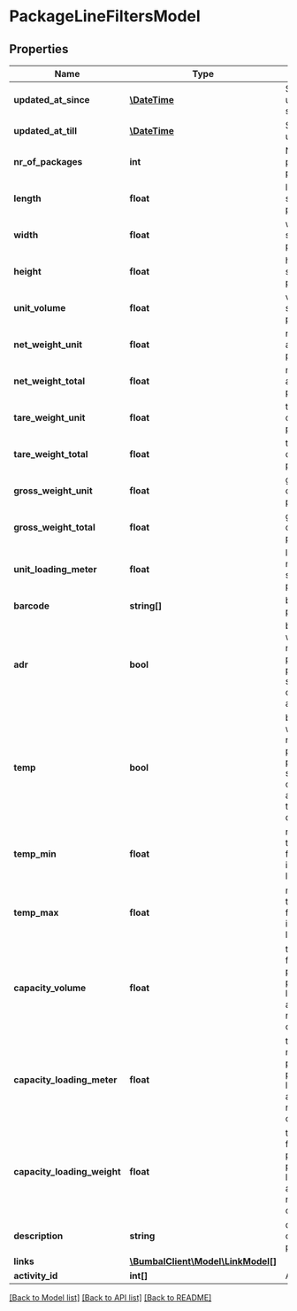 # PackageLineFiltersModel

## Properties
Name | Type | Description | Notes
------------ | ------------- | ------------- | -------------
**updated_at_since** | [**\DateTime**](\DateTime.md) | Show updated since | [optional] 
**updated_at_till** | [**\DateTime**](\DateTime.md) | Show updated till | [optional] 
**nr_of_packages** | **int** | Number of packages in package line | [optional] 
**length** | **float** | length of a single package | [optional] 
**width** | **float** | width of a single package | [optional] 
**height** | **float** | height of a single package | [optional] 
**unit_volume** | **float** | volume of a single package | [optional] 
**net_weight_unit** | **float** | net weight of a single package | [optional] 
**net_weight_total** | **float** | net weight of a all packages | [optional] 
**tare_weight_unit** | **float** | tare weight of a single package | [optional] 
**tare_weight_total** | **float** | tare weight of a all packages | [optional] 
**gross_weight_unit** | **float** | gross weight of a single package | [optional] 
**gross_weight_total** | **float** | gross weight of a all packages | [optional] 
**unit_loading_meter** | **float** | loading meter of a single package | [optional] 
**barcode** | **string[]** | barcode for packages | [optional] 
**adr** | **bool** | boolean for whether or not the packages in package line should be considered as ADR | [optional] 
**temp** | **bool** | boolean for whether or not the packages in package line should be considered as temperature dependent | [optional] 
**temp_min** | **float** | minimum temperature for packages in package line | [optional] 
**temp_max** | **float** | maximum temperature for packages in package line | [optional] 
**capacity_volume** | **float** | total volume for all packages in package line, used for any capacity related calculations | [optional] 
**capacity_loading_meter** | **float** | total loading meter for all packages in package line, used for any capacity related calculations | [optional] 
**capacity_loading_weight** | **float** | total weight for all packages in package line, used for any capacity related calculations | [optional] 
**description** | **string** | description of this package_line | [optional] 
**links** | [**\BumbalClient\Model\LinkModel[]**](LinkModel.md) |  | [optional] 
**activity_id** | **int[]** | Activity id | [optional] 

[[Back to Model list]](../README.md#documentation-for-models) [[Back to API list]](../README.md#documentation-for-api-endpoints) [[Back to README]](../README.md)


